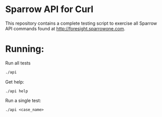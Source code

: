 # Sparrow API for Curl

This repository contains a complete testing script to exercise all Sparrow API commands found at http://foresight.sparrowone.com.

# Running:


Run all tests

```bash
./api
```

Get help:

`./api help`

Run a single test:

`./api <case_name>`